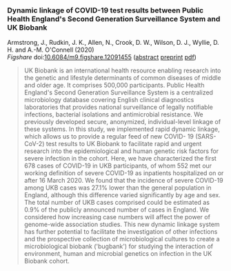 ### Dynamic linkage of COVID-19 test results between Public Health England's Second Generation Surveillance System and UK Biobank 

Armstrong, J., Rudkin, J. K., Allen, N., Crook, D. W., Wilson, D. J., Wyllie, D. H. and A.-M. O'Connell (2020)  
*Figshare* doi:[10.6084/m9.figshare.12091455](https://doi.org/10.6084/m9.figshare.12091455) ([abstract](http://www.danielwilson.me.uk/abstracts/armstrong_etal_2020.html) [preprint](https://doi.org/10.6084/m9.figshare.12091455) [pdf](https://figshare.com/articles/Dynamic_linkage_of_Public_Health_England_s_Second_Generation_Surveillance_System_to_UK_Biobank_provides_real-time_outcomes_for_infection_research/12091455/files/22344903.pdf))  

>UK Biobank is an international health resource enabling research into the genetic and lifestyle determinants of common diseases of middle and older age. It comprises 500,000 participants. Public Health England's Second Generation Surveillance System is a centralized microbiology database covering English clinical diagnostics laboratories that provides national surveillance of legally notifiable infections, bacterial isolations and antimicrobial resistance. We previously developed secure, anonymized, individual-level linkage of these systems. In this study, we implemented rapid dynamic linkage, which allows us to provide a regular feed of new COVID- 19 (SARS-CoV-2) test results to UK Biobank to facilitate rapid and urgent research into the epidemiological and human genetic risk factors for severe infection in the cohort. Here, we have characterized the first 678 cases of COVID-19 in UKB participants, of whom 552 met our working definition of severe COVID-19 as inpatients hospitalized on or after 16 March 2020. We found that the incidence of severe COVID-19 among UKB cases was 27.1% lower than the general population in England, although this difference varied significantly by age and sex. The total number of UKB cases comprised could be estimated as 0.9% of the publicly announced number of cases in England. We considered how increasing case numbers will affect the power of genome-wide association studies. This new dynamic linkage system has further potential to facilitate the investigation of other infections and the prospective collection of microbiological cultures to create a microbiological biobank ('bugbank') for studying the interaction of environment, human and microbial genetics on infection in the UK Biobank cohort.
